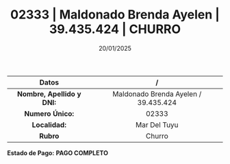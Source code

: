 ﻿---
title: 02333 | Maldonado Brenda Ayelen | 39.435.424 | CHURRO
date: 20/01/2025
draft: false
tags: ['mar-del-tuyu', 'titular', 'churro']
---

|          **Datos**          |  /  |
|:---------------------------:|:---:|
| **Nombre, Apellido y DNI:** | Maldonado Brenda Ayelen / 39.435.424 |
|      **Numero Único:**      | 02333 |
|        **Localidad:**       | Mar Del Tuyu |
|          **Rubro**          | Churro |

**Estado de Pago:** **PAGO COMPLETO**
